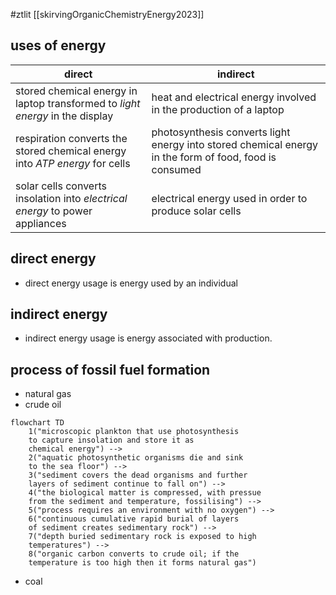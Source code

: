 #ztlit 
[[skirvingOrganicChemistryEnergy2023]]

## uses of energy

| direct | indirect |
| --- | ---|
|stored chemical energy in laptop transformed to _light energy_ in the display| heat and electrical energy involved in the production of a laptop|
|respiration converts the stored chemical energy into _ATP energy_ for cells|photosynthesis converts light energy into stored chemical energy in the form of food, food is consumed|
|solar cells converts insolation into _electrical energy_ to power appliances|electrical energy used in order to produce solar cells|
## direct energy
 - direct energy usage is energy used by an individual
## indirect energy
 - indirect energy usage is energy associated with production.
## process of fossil fuel formation
- natural gas
- crude oil
```mermaid
flowchart TD
	1("microscopic plankton that use photosynthesis 
	to capture insolation and store it as
	chemical energy") -->
	2("aquatic photosynthetic organisms die and sink
	to the sea floor") -->
	3("sediment covers the dead organisms and further
	layers of sediment continue to fall on") -->
	4("the biological matter is compressed, with pressue
	from the sediment and temperature, fossilising") -->
	5("process requires an environment with no oxygen") -->
	6("continuous cumulative rapid burial of layers
	of sediment creates sedimentary rock") -->
	7("depth buried sedimentary rock is exposed to high
	temperatures") -->
	8("organic carbon converts to crude oil; if the
	temperature is too high then it forms natural gas")
```
- coal